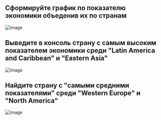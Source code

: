 ## Сформируйте график по показателю экономики объеденив их по странам	
![image](https://github.com/user-attachments/assets/ae73e2c1-923c-4210-8da2-ee4a63667994)

## Выведите в консоль страну с самым высоким показателем экономики среди "Latin America and Caribbean" и "Eastern Asia"
![image](https://github.com/user-attachments/assets/d482b01b-42f2-4cac-99c3-962da9fb2f3e)

## Найдите страну с "самыми средними показателями" среди "Western Europe" и "North America"
![image](https://github.com/user-attachments/assets/e5d4d59c-5533-4fa8-b89c-179779947c77)
